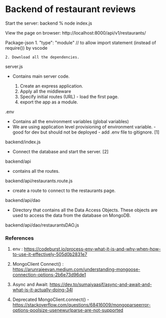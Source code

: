 # Backend of restaurant reviews

Start the server: 
    backend % node index.js 

View the page on browser:
    http://localhost:8000/api/v1/restaurants/

Package-json
    1. "type": "module" // to allow import statement (instead of require()) by vscode

    2. Download all the dependencies.

server.js

- Contains main server code. 

    1. Create an express application.
    2. Apply all the middleware
    3. Specify initial routes (URL) - load the first page.
    4. export the app as a module.

.env

- Contains all the environment variables (global variables)
- We are using application level provisioning of environment variable. - good for dev but should not be deployed - add .env file to gitignore. [1]

backend/index.js

- Connect the database and start the server. [2]

backend/api

- contains all the routes.

backend/api/restaurants.route.js

- create a route to connect to the restaurants page.

backend/api/dao
- Directory that contains all the Data Access Objects. These objects are used to access the data from the database on MongoDB.

backend/api/dao/restaurantsDAO.js


### References

1. env : https://codeburst.io/process-env-what-it-is-and-why-when-how-to-use-it-effectively-505d0b2831e7

2. MongoClient Connect() : https://arunrajeevan.medium.com/understanding-mongoose-connection-options-2b6e73d96de1

3. Async and Await: https://dev.to/sumaiyaasif/async-and-await-and-what-is-it-actually-doing-34l

4. Deprecated MongoClient.connect() - https://stackoverflow.com/questions/68416009/mongoparseerror-options-poolsize-usenewurlparse-are-not-supported



